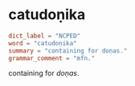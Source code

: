 # catudoṇika

``` toml
dict_label = "NCPED"
word = "catudoṇika"
summary = "containing for doṇas."
grammar_comment = "mfn."
```

containing for *doṇas*.

